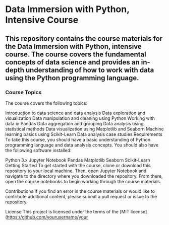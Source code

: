 # Data Immersion with Python, Intensive Course
## This repository contains the course materials for the Data Immersion with Python, intensive course. The course covers the fundamental concepts of data science and provides an in-depth understanding of how to work with data using the Python programming language.

### Course Topics
The course covers the following topics:

Introduction to data science and data analysis
Data exploration and visualization
Data manipulation and cleaning using Python
Working with data in Pandas
Data aggregation and grouping
Data analysis using statistical methods
Data visualization using Matplotlib and Seaborn
Machine learning basics using Scikit-Learn
Data analysis case studies
Requirements
To take this course, you should have a basic understanding of Python programming language and data analysis concepts. You should also have the following software installed:

Python 3.x
Jupyter Notebook
Pandas
Matplotlib
Seaborn
Scikit-Learn
Getting Started
To get started with the course, clone or download this repository to your local machine. Then, open Jupyter Notebook and navigate to the directory where you downloaded the repository. From there, open the course notebooks to begin working through the course materials.

Contributions
If you find an error in the course materials or would like to contribute additional content, please submit a pull request or issue to the repository.

License
This project is licensed under the terms of the [MIT license](https://github.com/yourusername/your
